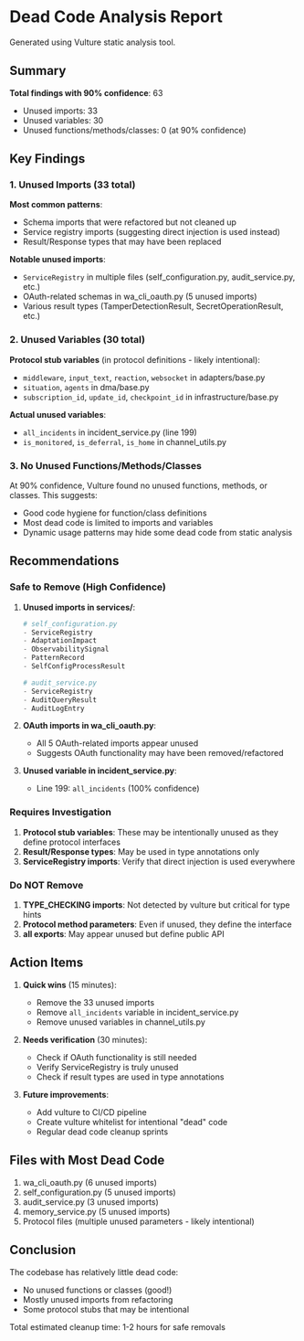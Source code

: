 # Dead Code Analysis Report

Generated using Vulture static analysis tool.

## Summary

**Total findings with 90% confidence**: 63
- Unused imports: 33
- Unused variables: 30
- Unused functions/methods/classes: 0 (at 90% confidence)

## Key Findings

### 1. Unused Imports (33 total)

**Most common patterns**:
- Schema imports that were refactored but not cleaned up
- Service registry imports (suggesting direct injection is used instead)
- Result/Response types that may have been replaced

**Notable unused imports**:
- `ServiceRegistry` in multiple files (self_configuration.py, audit_service.py, etc.)
- OAuth-related schemas in wa_cli_oauth.py (5 unused imports)
- Various result types (TamperDetectionResult, SecretOperationResult, etc.)

### 2. Unused Variables (30 total)

**Protocol stub variables** (in protocol definitions - likely intentional):
- `middleware`, `input_text`, `reaction`, `websocket` in adapters/base.py
- `situation`, `agents` in dma/base.py
- `subscription_id`, `update_id`, `checkpoint_id` in infrastructure/base.py

**Actual unused variables**:
- `all_incidents` in incident_service.py (line 199)
- `is_monitored`, `is_deferral`, `is_home` in channel_utils.py

### 3. No Unused Functions/Methods/Classes

At 90% confidence, Vulture found no unused functions, methods, or classes. This suggests:
- Good code hygiene for function/class definitions
- Most dead code is limited to imports and variables
- Dynamic usage patterns may hide some dead code from static analysis

## Recommendations

### Safe to Remove (High Confidence)

1. **Unused imports in services/**:
   ```python
   # self_configuration.py
   - ServiceRegistry
   - AdaptationImpact
   - ObservabilitySignal
   - PatternRecord
   - SelfConfigProcessResult
   
   # audit_service.py
   - ServiceRegistry
   - AuditQueryResult
   - AuditLogEntry
   ```

2. **OAuth imports in wa_cli_oauth.py**:
   - All 5 OAuth-related imports appear unused
   - Suggests OAuth functionality may have been removed/refactored

3. **Unused variable in incident_service.py**:
   - Line 199: `all_incidents` (100% confidence)

### Requires Investigation

1. **Protocol stub variables**: These may be intentionally unused as they define protocol interfaces
2. **Result/Response types**: May be used in type annotations only
3. **ServiceRegistry imports**: Verify that direct injection is used everywhere

### Do NOT Remove

1. **TYPE_CHECKING imports**: Not detected by vulture but critical for type hints
2. **Protocol method parameters**: Even if unused, they define the interface
3. **__all__ exports**: May appear unused but define public API

## Action Items

1. **Quick wins** (15 minutes):
   - Remove the 33 unused imports
   - Remove `all_incidents` variable in incident_service.py
   - Remove unused variables in channel_utils.py

2. **Needs verification** (30 minutes):
   - Check if OAuth functionality is still needed
   - Verify ServiceRegistry is truly unused
   - Check if result types are used in type annotations

3. **Future improvements**:
   - Add vulture to CI/CD pipeline
   - Create vulture whitelist for intentional "dead" code
   - Regular dead code cleanup sprints

## Files with Most Dead Code

1. wa_cli_oauth.py (6 unused imports)
2. self_configuration.py (5 unused imports)
3. audit_service.py (3 unused imports)
4. memory_service.py (5 unused imports)
5. Protocol files (multiple unused parameters - likely intentional)

## Conclusion

The codebase has relatively little dead code:
- No unused functions or classes (good!)
- Mostly unused imports from refactoring
- Some protocol stubs that may be intentional

Total estimated cleanup time: 1-2 hours for safe removals